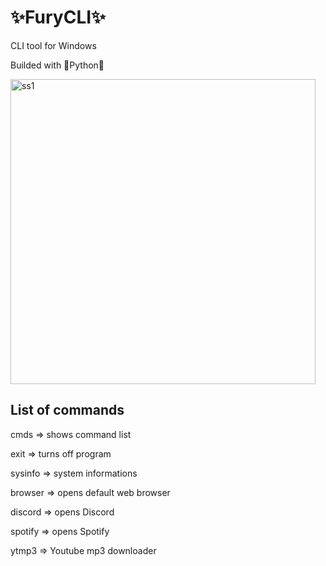 # ✨FuryCLI✨ #

CLI tool for Windows

Builded with 🐍Python🐍

<img width="488" alt="ss1" src="https://user-images.githubusercontent.com/78135445/146075461-eb010dcc-0424-4a6f-85f0-d8a85e275cf2.png">


## List of commands ##

cmds => shows command list

exit => turns off program

sysinfo => system informations

browser => opens default web browser

discord => opens Discord

spotify => opens Spotify

ytmp3 => Youtube mp3 downloader 

